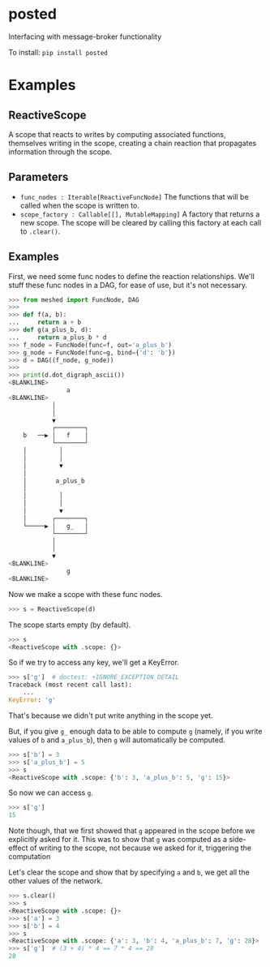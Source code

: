 
# posted
Interfacing with message-broker functionality


To install:	```pip install posted```


# Examples

## ReactiveScope

A scope that reacts to writes by computing associated functions, themselves writing in the scope, creating a chain reaction that propagates information through the scope.

Parameters
----------

* `func_nodes : Iterable[ReactiveFuncNode]`
    The functions that will be called when the scope is written to.
* `scope_factory : Callable[[], MutableMapping]`
    A factory that returns a new scope. The scope will be cleared by calling this
    factory at each call to `.clear()`.

Examples
--------

First, we need some func nodes to define the reaction relationships.
We'll stuff these func nodes in a DAG, for ease of use, but it's not necessary.

```python
>>> from meshed import FuncNode, DAG
>>>
>>> def f(a, b):
...     return a + b
>>> def g(a_plus_b, d):
...     return a_plus_b * d
>>> f_node = FuncNode(func=f, out='a_plus_b')
>>> g_node = FuncNode(func=g, bind={'d': 'b'})
>>> d = DAG((f_node, g_node))
>>>
>>> print(d.dot_digraph_ascii())
<BLANKLINE>
                a
<BLANKLINE>
            │
            │
            ▼
            ┌────────┐
    b   ──▶ │   f    │
            └────────┘
    │         │
    │         │
    │         ▼
    │
    │        a_plus_b
    │
    │         │
    │         │
    │         ▼
    │       ┌────────┐
    └─────▶ │   g_   │
            └────────┘
            │
            │
            ▼
<BLANKLINE>
                g
<BLANKLINE>
```

Now we make a scope with these func nodes.

```python
>>> s = ReactiveScope(d)
```

The scope starts empty (by default).

```python
>>> s
<ReactiveScope with .scope: {}>
```

So if we try to access any key, we'll get a KeyError.

```python
>>> s['g']  # doctest: +IGNORE_EXCEPTION_DETAIL
Traceback (most recent call last):
    ...
KeyError: 'g'
```

That's because we didn't put write anything in the scope yet.

But, if you give ``g_`` enough data to be able to compute ``g`` (namely, if you
write values of ``b`` and ``a_plus_b``), then ``g`` will automatically be computed.

```python
>>> s['b'] = 3
>>> s['a_plus_b'] = 5
>>> s
<ReactiveScope with .scope: {'b': 3, 'a_plus_b': 5, 'g': 15}>
```

So now we can access ``g``.

```python
>>> s['g']
15
```

Note though, that we first showed that ``g`` appeared in the scope before we
explicitly asked for it. This was to show that ``g`` was computed as a
side-effect of writing to the scope, not because we asked for it, triggering the
computation

Let's clear the scope and show that by specifying ``a`` and ``b``, we get all the
other values of the network.

```python
>>> s.clear()
>>> s
<ReactiveScope with .scope: {}>
>>> s['a'] = 3
>>> s['b'] = 4
>>> s
<ReactiveScope with .scope: {'a': 3, 'b': 4, 'a_plus_b': 7, 'g': 28}>
>>> s['g']  # (3 + 4) * 4 == 7 * 4 == 28
28
```

